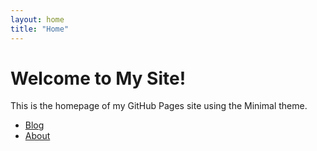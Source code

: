 ```yaml
---
layout: home
title: "Home"
---
```

# Welcome to My Site!

This is the homepage of my GitHub Pages site using the Minimal theme.

- [Blog](/blog/)
- [About](/about/)
